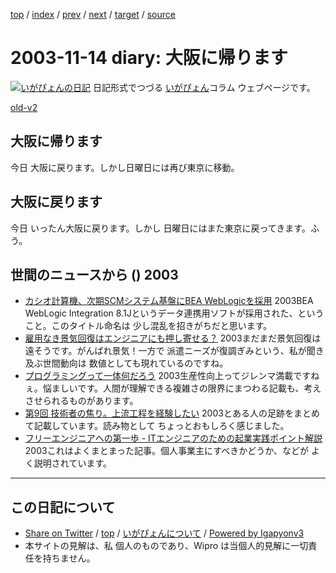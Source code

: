[top](../index.html) 
 / [index](index.html) 
 / [prev](ig031113.html) 
 / [next](ig031115.html) 
 / [target](http://www.igapyon.jp/igapyon/diary/2003/ig031114.html) 
 / [source](https://github.com/igapyon/diary/blob/master/2003/ig031114.src.md) 

2003-11-14 diary: 大阪に帰ります
=====================================================================================================
[![いがぴょんの日記](http://www.igapyon.jp/igapyon/diary/images/iga200306s.jpg "いがぴょん")](http://www.igapyon.jp/igapyon/diary/memo/memoigapyon.html) 日記形式でつづる [いがぴょん](http://www.igapyon.jp/igapyon/diary/memo/memoigapyon.html)コラム ウェブページです。

[old-v2](ig031114-orig.html)

## 大阪に帰ります

今日 大阪に戻ります。しかし日曜日には再び東京に移動。


## 大阪に戻ります

今日 いったん大阪に戻ります。しかし 日曜日にはまた東京に戻ってきます。ふう。

## 世間のニュースから () 2003

* [カシオ計算機、次期SCMシステム基盤にBEA WebLogicを採用](http://www.zdnet.co.jp/enterprise/0311/13/epn27.html)  2003BEA WebLogic Integration 8.1Jというデータ連携用ソフトが採用された、ということ。このタイトル命名は 少し混乱を招きがちだと思います。
* [雇用なき景気回復はエンジニアにも押し寄せる？](http://jibun.atmarkit.co.jp/lcareer01/rensai/jobtrend/jobtrend022.html)  2003まだまだ景気回復は遠そうです。がんばれ景気！一方で 派遣ニーズが復調ぎみという、私が聞き及ぶ世間動向は 数値としても現れているのですね。
* [プログラミングって一体何だろう](http://jibun.atmarkit.co.jp/lskill01/column/tim_c/tim03.html)  2003生産性向上ってジレンマ満載ですねぇ。悩ましいです。人間が理解できる複雑さの限界にまつわる記載も、考えさせられるものがあります。
* [第9回 技術者の焦り。上流工程を経験したい](http://jibun.atmarkit.co.jp/lcareer01/rensai/ten09/ten01.html)  2003とある人の足跡をまとめて記載しています。読み物として ちょっとおもしろく感じました。
* [フリーエンジニアへの第一歩 - ITエンジニアのための起業実践ポイント解説](http://jibun.atmarkit.co.jp/lcareer01/special/kigyo_p/kigyo_p01.html)  2003これはよくまとまった記事。個人事業主にすべきかどうか、などが よく説明されています。


----------------------------------------------------------------------------------------------------

## この日記について

* [Share on Twitter](https://twitter.com/intent/tweet?hashtags=igapyon%2Cdiary%2C%E3%81%84%E3%81%8C%E3%81%B4%E3%82%87%E3%82%93&text=%E5%A4%A7%E9%98%AA%E3%81%AB%E5%B8%B0%E3%82%8A%E3%81%BE%E3%81%99&url=http%3A%2F%2Fwww.igapyon.jp%2Figapyon%2Fdiary%2F2003%2Fig031114.html) / [top](../index.html) / [いがぴょんについて](http://www.igapyon.jp/igapyon/diary/memo/memoigapyon.html) / [Powered by Igapyonv3](https://github.com/igapyon/igapyonv3)
* 本サイトの見解は、私 個人のものであり、Wipro は当個人的見解に一切責任を持ちません。 
